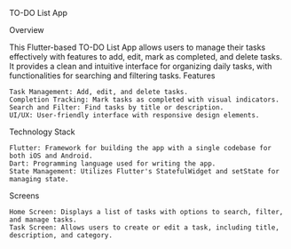 TO-DO List App

Overview

This Flutter-based TO-DO List App allows users to manage their tasks effectively with features to add, edit, mark as completed, and delete tasks. It provides a clean and intuitive interface for organizing daily tasks, with functionalities for searching and filtering tasks.
Features

    Task Management: Add, edit, and delete tasks.
    Completion Tracking: Mark tasks as completed with visual indicators.
    Search and Filter: Find tasks by title or description.
    UI/UX: User-friendly interface with responsive design elements.

Technology Stack

    Flutter: Framework for building the app with a single codebase for both iOS and Android.
    Dart: Programming language used for writing the app.
    State Management: Utilizes Flutter's StatefulWidget and setState for managing state.

Screens

    Home Screen: Displays a list of tasks with options to search, filter, and manage tasks.
    Task Screen: Allows users to create or edit a task, including title, description, and category.
